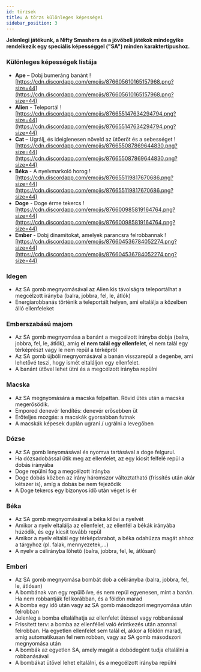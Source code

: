 ```yaml
---
id: törzsek
title: A törzs különleges képességei
sidebar_position: 3
---
```


**Jelenlegi játékunk, a Nifty Smashers és a jövőbeli játékok mindegyike rendelkezik egy speciális képességgel ("SA") minden karaktertípushoz.**

### Különleges képességek listája

- **Ape** – Dobj bumeráng banánt ![https://cdn.discordapp.com/emojis/876605610165157968.png?size=44](https://cdn.discordapp.com/emojis/876605610165157968.png?size=44)
- **Alien** - Teleportál ![https://cdn.discordapp.com/emojis/876655147634294794.png?size=44](https://cdn.discordapp.com/emojis/876655147634294794.png?size=44)
- **Cat** – Ugrálj, és ideiglenesen növeld az ütőerőt és a sebességet ![https://cdn.discordapp.com/emojis/876655087869644830.png?size=44](https://cdn.discordapp.com/emojis/876655087869644830.png?size=44)
- **Béka** - A nyelvmarkoló horog ![https://cdn.discordapp.com/emojis/876655119817670686.png?size=44](https://cdn.discordapp.com/emojis/876655119817670686.png?size=44)
- **Doge** - Doge érme tekercs ![https://cdn.discordapp.com/emojis/876600985819164764.png?size=44](https://cdn.discordapp.com/emojis/876600985819164764.png?size=44)
- **Ember** - Dobj dinamitokat, amelyek parancsra felrobbannak ![https://cdn.discordapp.com/emojis/876604536784052274.png?size=44](https://cdn.discordapp.com/emojis/876604536784052274.png?size=44)

### Idegen

- Az SA gomb megnyomásával az Alien kis távolságra teleportálhat a megcélzott irányba (balra, jobbra, fel, le, átlók)
- Energiarobbanás történik a teleportált helyen, ami eltalálja a közelben álló ellenfeleket

### Emberszabású majom

- Az SA gomb megnyomása a banánt a megcélzott irányba dobja (balra, jobbra, fel, le, átlók), amíg **el nem talál egy ellenfelet**, el nem talál egy térképrészt vagy le nem repül a térképről
- Az SA gomb újbóli megnyomásával a banán visszarepül a degenbe, ami lehetővé teszi, hogy ismét eltaláljon egy ellenfelet.
- A banánt ütővel lehet ütni és a megcélzott irányba repülni

### Macska

- Az SA megnyomására a macska felpattan. Rövid ütés után a macska megerősödik.
- Empored denevér lendítés: denevér erősebben üt
- Erőteljes mozgás: a macskák gyorsabban futnak
- A macskák képesek duplán ugrani / ugrálni a levegőben

### Dózse

- Az SA gomb lenyomásával és nyomva tartásával a doge felgurul.
- Ha dózsadobással ütik meg az ellenfelet, az egy kicsit felfelé repül a dobás irányába
- Doge repülni fog a megcélzott irányba
- Doge dobás közben az irány háromszor változtatható (frissítés után akár kétszer is), amíg a dobás be nem fejeződik
- A Doge tekercs egy bizonyos idő után véget is ér

### Béka

- Az SA gomb megnyomásával a béka kilövi a nyelvét
- Amikor a nyelv eltalálja az ellenfelet, az ellenfél a békák irányába húzódik, és egy kicsit tovább repül
- Amikor a nyelv eltalál egy térképdarabot, a béka odahúzza magát ahhoz a tárgyhoz (pl. falak, mennyezetek,...)
- A nyelv a célirányba lőhető (balra, jobbra, fel, le, átlósan)

### Emberi

- Az SA gomb megnyomása bombát dob a célirányba (balra, jobbra, fel, le, átlósan)
- A bombának van egy repülő íve, és nem repül egyenesen, mint a banán. Ha nem robbantják fel korábban, és a földön marad
- A bomba egy idő után vagy az SA gomb másodszori megnyomása után felrobban
- Jelenleg a bomba eltalálhatja az ellenfelet ütéssel vagy robbanással
- Frissített terv: a bomba az ellenféllel való érintkezés után azonnal felrobban. Ha egyetlen ellenfelet sem talál el, akkor a földön marad, amíg automatikusan fel nem robban, vagy az SA gomb másodszori megnyomása után
- A bombák az egyetlen SA, amely magát a dobódegént tudja eltalálni a robbanásával
- A bombákat ütővel lehet eltalálni, és a megcélzott irányba repülni
